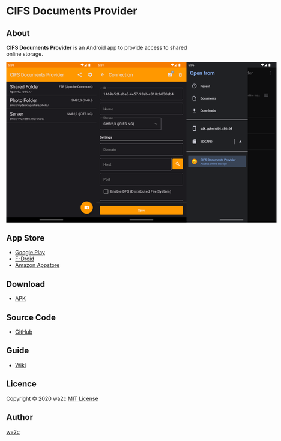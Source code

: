 CIFS Documents Provider
=======================

## About

**CIFS Documents Provider** is an Android app to provide access to shared online storage.

<div style="display: flex">
<img width="240" alt="Home Screen" src="./fastlane/metadata/android/en-US/images/phoneScreenshots/1.png" />
<img width="240" alt="Home Screen" src="./fastlane/metadata/android/en-US/images/phoneScreenshots/2.png" /> 
<img width="240" alt="Home Screen" src="./fastlane/metadata/android/en-US/images/phoneScreenshots/5.png" />
</div>

## App Store

* [Google Play](https://play.google.com/store/apps/details?id=com.wa2c.android.cifsdocumentsprovider)
* [F-Droid](https://f-droid.org/packages/com.wa2c.android.cifsdocumentsprovider/)
* [Amazon Appstore](https://www.amazon.com/gp/product/B09D4264PB) 

## Download

* [APK](https://www.wa2c.com/android/apk/CIFSDocumentsProvider/)

## Source Code

* [GitHub](https://github.com/wa2c/cifs-documents-provider)

## Guide

* [Wiki](https://github.com/wa2c/cifs-documents-provider/wiki)

## Licence

Copyright &copy; 2020 wa2c [MIT License](https://github.com/wa2c/cifs-documents-provider/blob/main/LICENSE)

## Author

[wa2c](https://github.com/wa2c)
